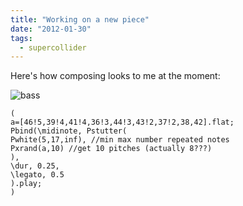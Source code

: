 ```yaml
---
title: "Working on a new piece"
date: "2012-01-30"
tags:
  - supercollider
---
```


Here's how composing looks to me at the moment:

![](/blog/bass.png "bass")

```supercollider
(
a=[46!5,39!4,41!4,36!3,44!3,43!2,37!2,38,42].flat;
Pbind(\midinote, Pstutter(
Pwhite(5,17,inf), //min max number repeated notes
Pxrand(a,10) //get 10 pitches (actually 8???)
),
\dur, 0.25,
\legato, 0.5
).play;
)


```